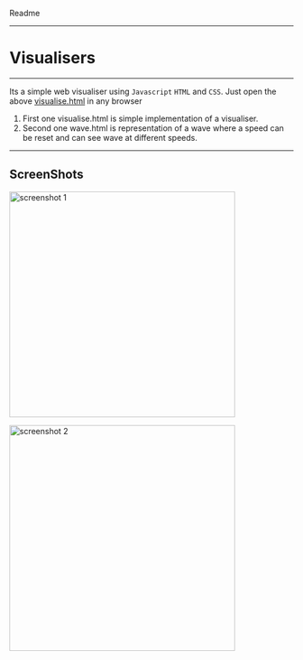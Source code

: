Readme
___
# Visualisers
___
Its a simple web visualiser using `Javascript` `HTML` and `CSS`.
Just open the above [visualise.html](visualise.html) in any browser 
1. First one visualise.html is simple implementation of a visualiser.
2. Second one wave.html is representation of a wave where a speed can be reset and can see wave at different speeds.
___
## ScreenShots
<img src = "screenshots/pic1.png>"
height = 400px
weight = 600px
alt = "screenshot 1">

<img src = "screenshots/pic2.png>"
height = 400px
weight = 600px
alt = "screenshot 2">